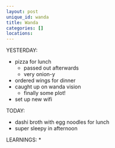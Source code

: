 ```yaml
---
layout: post
unique_id: wanda
title: Wanda
categories: []
locations: 
---
```


YESTERDAY:
* pizza for lunch
  * passed out afterwards
  * very onion-y
* ordered wings for dinner
* caught up on wanda vision
  * finally some plot!
* set up new wifi

TODAY:
* dashi broth with egg noodles for lunch
* super sleepy in afternoon

LEARNINGS:
* 
